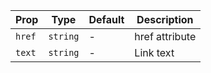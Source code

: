 | Prop   | Type      | Default | Description    |
|--------|-----------|---------|----------------|
| `href` | `string`  | -       | href attribute |
| `text` | `string`  | -       | Link text      |
